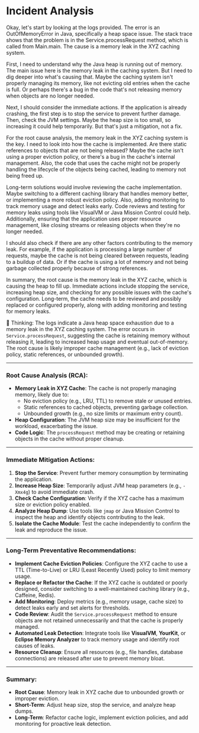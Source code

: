 # Incident Analysis

<think>
Okay, let's start by looking at the logs provided. The error is an OutOfMemoryError in Java, specifically a heap space issue. The stack trace shows that the problem is in the Service.processRequest method, which is called from Main.main. The cause is a memory leak in the XYZ caching system.

First, I need to understand why the Java heap is running out of memory. The main issue here is the memory leak in the caching system. But I need to dig deeper into what's causing that. Maybe the caching system isn't properly managing its memory, like not evicting old entries when the cache is full. Or perhaps there's a bug in the code that's not releasing memory when objects are no longer needed.

Next, I should consider the immediate actions. If the application is already crashing, the first step is to stop the service to prevent further damage. Then, check the JVM settings. Maybe the heap size is too small, so increasing it could help temporarily. But that's just a mitigation, not a fix.

For the root cause analysis, the memory leak in the XYZ caching system is the key. I need to look into how the cache is implemented. Are there static references to objects that are not being released? Maybe the cache isn't using a proper eviction policy, or there's a bug in the cache's internal management. Also, the code that uses the cache might not be properly handling the lifecycle of the objects being cached, leading to memory not being freed up.

Long-term solutions would involve reviewing the cache implementation. Maybe switching to a different caching library that handles memory better, or implementing a more robust eviction policy. Also, adding monitoring to track memory usage and detect leaks early. Code reviews and testing for memory leaks using tools like VisualVM or Java Mission Control could help. Additionally, ensuring that the application uses proper resource management, like closing streams or releasing objects when they're no longer needed.

I should also check if there are any other factors contributing to the memory leak. For example, if the application is processing a large number of requests, maybe the cache is not being cleared between requests, leading to a buildup of data. Or if the cache is using a lot of memory and not being garbage collected properly because of strong references.

In summary, the root cause is the memory leak in the XYZ cache, which is causing the heap to fill up. Immediate actions include stopping the service, increasing heap size, and checking for any possible issues with the cache's configuration. Long-term, the cache needs to be reviewed and possibly replaced or configured properly, along with adding monitoring and testing for memory leaks.
</think>

🤔 Thinking: The logs indicate a Java heap space exhaustion due to a memory leak in the XYZ caching system. The error occurs in `Service.processRequest`, suggesting the cache is retaining memory without releasing it, leading to increased heap usage and eventual out-of-memory. The root cause is likely improper cache management (e.g., lack of eviction policy, static references, or unbounded growth).

---

### **Root Cause Analysis (RCA):**
- **Memory Leak in XYZ Cache**: The cache is not properly managing memory, likely due to:
  - No eviction policy (e.g., LRU, TTL) to remove stale or unused entries.
  - Static references to cached objects, preventing garbage collection.
  - Unbounded growth (e.g., no size limits or maximum entry count).
- **Heap Configuration**: The JVM heap size may be insufficient for the workload, exacerbating the issue.
- **Code Logic**: The `processRequest` method may be creating or retaining objects in the cache without proper cleanup.

---

### **Immediate Mitigation Actions:**
1. **Stop the Service**: Prevent further memory consumption by terminating the application.
2. **Increase Heap Size**: Temporarily adjust JVM heap parameters (e.g., `-Xmx4g`) to avoid immediate crash.
3. **Check Cache Configuration**: Verify if the XYZ cache has a maximum size or eviction policy enabled.
4. **Analyze Heap Dump**: Use tools like `jmap` or Java Mission Control to inspect the heap and identify objects contributing to the leak.
5. **Isolate the Cache Module**: Test the cache independently to confirm the leak and reproduce the issue.

---

### **Long-Term Preventative Recommendations:**
- **Implement Cache Eviction Policies**: Configure the XYZ cache to use a TTL (Time-to-Live) or LRU (Least Recently Used) policy to limit memory usage.
- **Replace or Refactor the Cache**: If the XYZ cache is outdated or poorly designed, consider switching to a well-maintained caching library (e.g., Caffeine, Redis).
- **Add Monitoring**: Deploy metrics (e.g., memory usage, cache size) to detect leaks early and set alerts for thresholds.
- **Code Review**: Audit the `Service.processRequest` method to ensure objects are not retained unnecessarily and that the cache is properly managed.
- **Automated Leak Detection**: Integrate tools like **VisualVM**, **YourKit**, or **Eclipse Memory Analyzer** to track memory usage and identify root causes of leaks.
- **Resource Cleanup**: Ensure all resources (e.g., file handles, database connections) are released after use to prevent memory bloat.

---

### **Summary:**
- **Root Cause**: Memory leak in XYZ cache due to unbounded growth or improper eviction.
- **Short-Term**: Adjust heap size, stop the service, and analyze heap dumps.
- **Long-Term**: Refactor cache logic, implement eviction policies, and add monitoring for proactive leak detection.